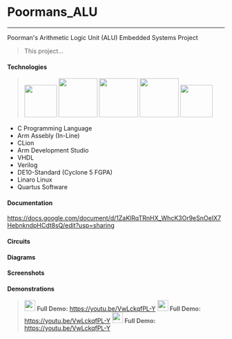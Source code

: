 # Poormans_ALU
***
Poorman's Arithmetic Logic Unit (ALU) Embedded Systems Project
> This project...

#### Technologies
><img src="https://github.com/Ryanjwoodward/Poormans_ALU/assets/48807137/4411e528-206b-4ac2-bd0e-266ff77cbbf0" width="75"/>
><img src="https://github.com/Ryanjwoodward/Poormans_ALU/assets/48807137/bcb39da6-1cc7-486e-80b0-a32cc0face32" width="90"/>
><img src="https://github.com/Ryanjwoodward/Poormans_ALU/assets/48807137/2a9d07e4-6629-414f-8a71-7a494f231312" width="90"/>
><img src="https://github.com/Ryanjwoodward/Poormans_ALU/assets/48807137/ad3afe01-2612-4314-9608-ed29122d643b" width="90"/>
><img src="https://github.com/Ryanjwoodward/Poormans_ALU/assets/48807137/1d02a86c-f6cc-4313-bf02-4d42a09a54d6" width="75"/>

>
  - C Programming Language
  - Arm Assebly (In-Line)
  - CLion
  - Arm Development Studio
  - VHDL
  - Verilog
  - DE10-Standard  (Cyclone 5 FGPA)
  - Linaro Linux
  - Quartus Software
#### Documentation
https://docs.google.com/document/d/1ZaKlRqTRnHX_WhcK3Or9eSnOeIX7HebnkndpHCdt8sQ/edit?usp=sharing

#### Circuits

#### Diagrams


#### Screenshots

#### Demonstrations
><img src="https://user-images.githubusercontent.com/48807137/235379450-240b387a-f405-42e9-8062-93f3e08faf60.png" width="25"/> __Full Demo:__ https://youtu.be/VwLckqfPL-Y
><img src="https://user-images.githubusercontent.com/48807137/235379450-240b387a-f405-42e9-8062-93f3e08faf60.png" width="25"/> __Full Demo:__ https://youtu.be/VwLckqfPL-Y
><img src="https://user-images.githubusercontent.com/48807137/235379450-240b387a-f405-42e9-8062-93f3e08faf60.png" width="25"/> __Full Demo:__ https://youtu.be/VwLckqfPL-Y



